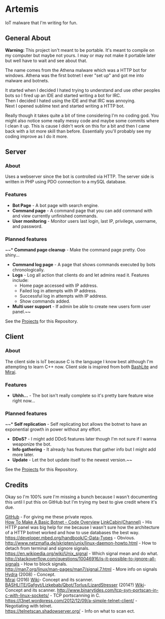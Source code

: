 # Artemis
IoT malware that I'm writing for fun. 

## General About

**Warning:** This project isn't meant to be portable. It's meant to compile on my computer but maybe not yours. I may or may not make it portable later but well have to wait and see about that.

The name comes from the Athena malware which was a HTTP bot for windows.
Athena was the first botnet I ever "set up" and got me into malware and botnets.

It started when I decided I hated trying to understand and use other peoples bots so I fired up an IDE and started writing a bot for IRC.  
Then I decided I hated using the IDE and that IRC was annoying.  
Next I opened sublime text and started writing a HTTP bot.

Really though it takes quite a bit of time considering I'm no coding god.
You might also notice some really messy code and maybe some commits where I clean it up.
This is cause I didn't work on this for a bit and then I came back with a lot more skill than before.
Essentially you'll probably see my coding improve as I do it more.

## Server

### About

Uses a webserver since the bot is controlled via HTTP.
The server side is written in PHP using PDO connection to a mySQL database.

### Features

* **Bot Page** - A bot page with search engine.
* **Command page** - A command page that you can add command with and view currently unfinished commands.
* **User monitoring** - Monitor users last login, last IP, privilege, username, and password.

### Planned features

~~* **Command page cleanup** - Make the command page pretty. Ooo shiny...
* **Command log page** - A page that shows commands executed by bots chronologically.
* **Logs** - Log all action that clients do and let admins read it. Features include:
  * Home page accessed with IP address.
  * Failed log in attempts with IP address.
  * Successful log in attempts with IP address.
  * Show commands added.
* **Multi user support** - If admin be able to create new users form user panel.~~

See the [Projects](https://github.com/Advnet/Artemis/projects) for this Repository.

## Client

### About
The client side is IoT because C is the language I know best although I'm attempting to learn C++ now.
Client side is inspired from both [BashLite](https://en.wikipedia.org/wiki/BASHLITE) and [Mirai](https://en.wikipedia.org/wiki/Mirai_(malware)).

### Features

* **Uhhh...** - The bot isn't really complete so it's pretty bare feature wise right now...

### Planned features

~~* **Self replication** - Self replicating bot allows the botnet to have an exponential growth in power without any effort.
* **DDoS?** - I might add DDoS features later though I'm not sure if I wanna weaponize the bot.
* **Info gathering** - It already has features that gather info but I might add more later.
* **Update** - Let the bot update itself to the newest version.~~

See the [Projects](https://github.com/Advnet/Artemis/projects) for this Repository.

## Credits

Okay so I'm 100% sure I'm missing a bunch because I wasn't documenting this until I put this on GitHub but I'm trying my best to give credit where it's due.

[GitHub](https://github.com) - For giving me these private repos.  
[How To Make A Basic Botnet - Code Overview](https://www.youtube.com/watch?v=n2pB-QQrfaE) [LinkCabin(Channel)](https://www.youtube.com/channel/UCv6i6WVf-KeUeXFmp9oy29w) - His HTTP panel was big help for me because I wasn't sure how the architecture of a HTTP botnet worked and how to use databases the best way.  
https://developer.mbed.org/handbook/C-Data-Types - Obvious.  
http://www.netzmafia.de/skripten/unix/linux-daemon-howto.html - How to detach from terminal and signore signals.  
https://en.wikipedia.org/wiki/Unix_signal - Which signal mean and do what.  
http://stackoverflow.com/questions/10046916/is-it-possible-to-ignore-all-signals - How to block signals.  
http://man7.org/linux/man-pages/man7/signal.7.html - More info on signals  
[Hydra](http://www.xup.in/dl,20640997/hydra-2008.1.zip/) (2008) - Concept.  
[Mirai](https://github.com/jgamblin/Mirai-Source-Code) (2016) [Wiki](https://en.wikipedia.org/wiki/Mirai_(malware))- Concept and its scanner.  
[BASHLITE/Gafgyt/Lizkebab/Qbot/Torlus/LizardStresser](https://github.com/gh0std4ncer/lizkebab) (2014?) [Wiki](https://en.wikipedia.org/wiki/BASHLITE)- Concept and its scanner. 
http://www.binarytides.com/tcp-syn-portscan-in-c-with-linux-sockets/ - TCP portscanning in C.  
https://l3net.wordpress.com/2012/12/09/a-simple-telnet-client/ - Negotiating with telnet.  
https://telnetscan.shadowserver.org/ - Info on what to scan ect.  

